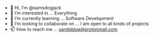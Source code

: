 - 👋 Hi, I’m @samsdogjack
- 👀 I’m interested in ... Everything 
- 🌱 I’m currently learning ... Software Development
- 💞️ I’m looking to collaborate on ... I am open to all kinds of projects
- 📫 How to reach me ... sandsblue@protonmail.com

<!---
samsdogjack/samsdogjack is a ✨ special ✨ repository because its `README.md` (this file) appears on your GitHub profile.
You can click the Preview link to take a look at your changes.
--->
